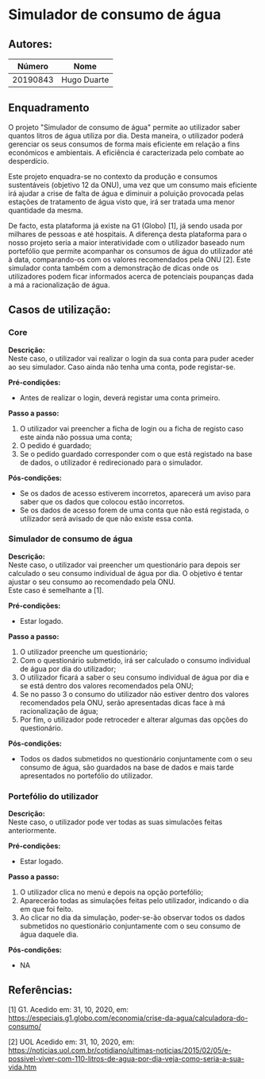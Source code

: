 # Simulador de consumo de água

## Autores:

| Número | Nome |
|--------|------|
|  20190843  | Hugo Duarte |

## Enquadramento

O projeto "Simulador de consumo de água" permite ao utilizador saber quantos litros de água utiliza por dia.
Desta maneira, o utilizador poderá gerenciar os seus consumos de forma mais eficiente em relação a fins económicos e ambientais. A eficiência é caracterizada pelo combate ao desperdício.

Este projeto enquadra-se no contexto da produção e consumos sustentáveis (objetivo 12 da ONU), uma vez que um consumo mais eficiente irá ajudar a crise de falta de água e diminuir a poluição provocada pelas estações de tratamento de água visto que, irá ser tratada uma menor quantidade da mesma.

De facto, esta plataforma já existe na G1 (Globo) [1], já sendo usada por milhares de pessoas e até hospitais. A diferença desta plataforma para o nosso projeto seria a maior interatividade com o utilizador baseado num portefólio que permite acompanhar os consumos de água do utilizador até à data, comparando-os com os valores recomendados pela ONU [2].
Este simulador conta também com a demonstração de dicas onde os utilizadores podem ficar informados acerca de potenciais poupanças dada a má a racionalização de água.


## Casos de utilização:

### Core
**Descrição:** \
Neste caso, o utilizador vai realizar o login da sua conta para puder aceder ao seu simulador. Caso ainda não tenha uma conta, pode registar-se.

**Pré-condições:**
- Antes de realizar o login, deverá registar uma conta primeiro.

**Passo a passo:**
1. O utilizador vai preencher a ficha de login ou a ficha de registo caso este ainda não possua uma conta;
2. O pedido é guardado;
3. Se o pedido guardado corresponder com o que está registado na base de dados, o utilizador é redirecionado para o simulador.

**Pós-condições:**
- Se os dados de acesso estiverem incorretos, aparecerá um aviso para saber que os dados que colocou estão incorretos.
- Se os dados de acesso forem de uma conta que não está registada, o utilizador será avisado de que não existe essa conta.

### Simulador de consumo de água
**Descrição:** \
Neste caso, o utilizador vai preencher um questionário para depois ser calculado o seu consumo individual de água por dia. O objetivo é tentar ajustar o seu consumo ao recomendado pela ONU.                 
Este caso é semelhante a [1].

**Pré-condições:**
- Estar logado.

**Passo a passo:**
1. O utilizador preenche um questionário;
2. Com o questionário submetido, irá ser calculado o consumo individual de água por dia do utilizador;
3. O utilizador ficará a saber o seu consumo individual de água por dia e se está dentro dos valores recomendados pela ONU;
4. Se no passo 3 o consumo do utilizador não estiver dentro dos valores recomendados pela ONU, serão apresentadas dicas face à má racionalização de água;
5. Por fim, o utilizador pode retroceder e alterar algumas das opções do questionário.

**Pós-condições:**
- Todos os dados submetidos no questionário conjuntamente com o seu consumo de água, são guardados na base de dados e mais tarde apresentados no portefólio do utilizador.

### Portefólio do utilizador
**Descrição:** \
Neste caso, o utilizador pode ver todas as suas simulacões feitas anteriormente.

**Pré-condições:**
- Estar logado.

**Passo a passo:**
1. O utilizador clica no menú e depois na opção portefólio;
2. Aparecerão todas as simulações feitas pelo utilizador, indicando o dia em que foi feito.
3. Ao clicar no dia da simulação, poder-se-ão observar todos os dados submetidos no questionário conjuntamente com o seu consumo de água daquele dia.

**Pós-condições:**
- NA

## Referências:

[1] G1. Acedido em: 31, 10, 2020, em: https://especiais.g1.globo.com/economia/crise-da-agua/calculadora-do-consumo/

[2] UOL Acedido em: 31, 10, 2020, em: https://noticias.uol.com.br/cotidiano/ultimas-noticias/2015/02/05/e-possivel-viver-com-110-litros-de-agua-por-dia-veja-como-seria-a-sua-vida.htm 
